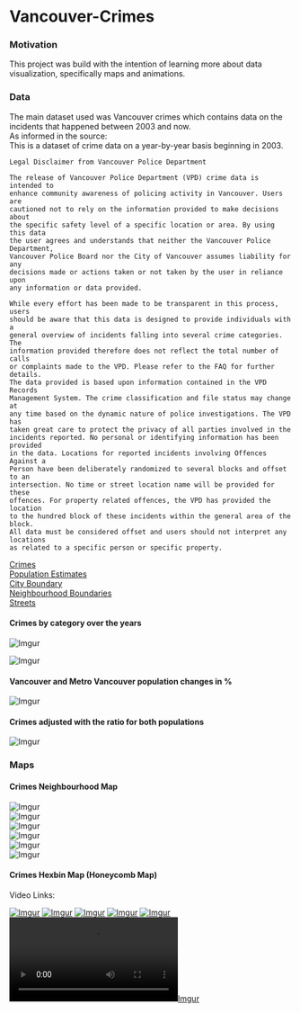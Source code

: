 # Vancouver-Crimes
  
### Motivation
This project was build with the intention of learning more about data visualization, specifically maps and animations.
  
### Data
The main dataset used was Vancouver crimes which contains data on the incidents that happened between 2003 and now.  
As informed in the source:  
    This is a dataset of crime data on a year-by-year basis beginning in 2003.

    Legal Disclaimer from Vancouver Police Department

    The release of Vancouver Police Department (VPD) crime data is intended to 
    enhance community awareness of policing activity in Vancouver. Users are 
    cautioned not to rely on the information provided to make decisions about 
    the specific safety level of a specific location or area. By using this data 
    the user agrees and understands that neither the Vancouver Police Department, 
    Vancouver Police Board nor the City of Vancouver assumes liability for any 
    decisions made or actions taken or not taken by the user in reliance upon 
    any information or data provided.

    While every effort has been made to be transparent in this process, users 
    should be aware that this data is designed to provide individuals with a 
    general overview of incidents falling into several crime categories. The 
    information provided therefore does not reflect the total number of calls 
    or complaints made to the VPD. Please refer to the FAQ for further details. 
    The data provided is based upon information contained in the VPD Records 
    Management System. The crime classification and file status may change at 
    any time based on the dynamic nature of police investigations. The VPD has 
    taken great care to protect the privacy of all parties involved in the 
    incidents reported. No personal or identifying information has been provided 
    in the data. Locations for reported incidents involving Offences Against a 
    Person have been deliberately randomized to several blocks and offset to an 
    intersection. No time or street location name will be provided for these 
    offences. For property related offences, the VPD has provided the location 
    to the hundred block of these incidents within the general area of the block. 
    All data must be considered offset and users should not interpret any locations 
    as related to a specific person or specific property.
    
[Crimes](https://data.vancouver.ca/datacatalogue/crime-data.htm)  
[Population Estimates](https://www2.gov.bc.ca/gov/content/data/statistics/people-population-community/population/population-estimates)  
[City Boundary](https://data.vancouver.ca/datacatalogue/cityBoundary.htm)  
[Neighbourhood Boundaries](https://data.vancouver.ca/datacatalogue/localAreaBoundary.htm)  
[Streets](https://data.vancouver.ca/datacatalogue/cityStreets.htm)  


#### Crimes by category over the years  
![Imgur](https://i.imgur.com/KrgWYrD.gif)  
  
![Imgur](https://i.imgur.com/r8Z9k4L.png)  
  
#### Vancouver and Metro Vancouver population changes in %
![Imgur](https://i.imgur.com/pLp6vM0.png)  
#### Crimes adjusted with the ratio for both populations
![Imgur](https://i.imgur.com/4GVW9Us.png)  

### Maps
  
#### Crimes Neighbourhood Map
  
![Imgur](https://i.imgur.com/23nJ8JO.gif)  
![Imgur](https://i.imgur.com/1CPYX6I.gif)  
![Imgur](https://i.imgur.com/tnd0w1b.gif)  
![Imgur](https://i.imgur.com/b2oTpj9.gif)  
![Imgur](https://i.imgur.com/2tllEAv.gif)  
![Imgur](https://i.imgur.com/Cn3n7uW.gif)  

#### Crimes Hexbin Map (Honeycomb Map)
  
Video Links:  
  
[![Imgur](https://i.imgur.com/RH6bXda.gif)](https://i.imgur.com/RH6bXda.mp4)
[![Imgur](https://i.imgur.com/b7BtMVu.gif)](https://i.imgur.com/b7BtMVu.mp4)
[![Imgur](https://i.imgur.com/PnDLPiq.gif)](https://i.imgur.com/PnDLPiq.mp4)
[![Imgur](https://i.imgur.com/vNA9Sjt.gif)](https://i.imgur.com/vNA9Sjt.mp4)
[![Imgur](https://i.imgur.com/bZ4SavQ.gif)](https://i.imgur.com/bZ4SavQ.mp4)
[![Imgur](https://i.imgur.com/zeTitN9.mp4)](https://i.imgur.com/zeTitN9.mp4)


